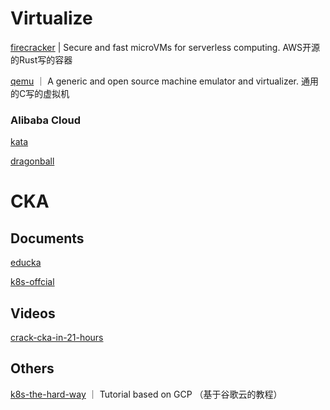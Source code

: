 # Virtualize

[firecracker](https://github.com/firecracker-microvm/firecracker) | Secure and fast microVMs for serverless computing. AWS开源的Rust写的容器

[qemu](https://github.com/qemu/qemu) ｜ A generic and open source machine emulator and virtualizer. 通用的C写的虚拟机

### Alibaba Cloud

[kata](https://github.com/kata-containers/kata-containers)

[dragonball](https://github.com/openanolis/dragonball-sandbox )

# CKA

## Documents
[educka](https://github.com/lerndevops/educka)

[k8s-offcial](https://kubernetes.io/docs/concepts/overview/components/)

## Videos
[crack-cka-in-21-hours](https://www.youtube.com/watch?v=pHmTDB_qI6k&t=6146s)

## Others
[k8s-the-hard-way](https://github.com/kelseyhightower/kubernetes-the-hard-way) ｜ Tutorial based on GCP （基于谷歌云的教程）
